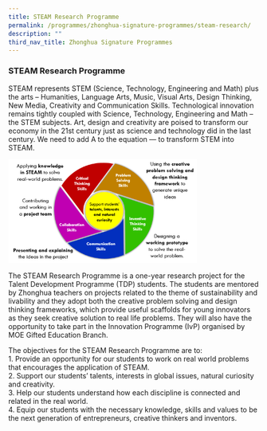 ```yaml
---
title: STEAM Research Programme
permalink: /programmes/zhonghua-signature-programmes/steam-research/
description: ""
third_nav_title: Zhonghua Signature Programmes
---
```

### **STEAM Research Programme**
STEAM represents STEM (Science, Technology, Engineering and Math) plus the arts – Humanities, Language Arts, Music, Visual Arts, Design Thinking, New Media, Creativity and Communication Skills. Technological innovation remains tightly coupled with Science, Technology, Engineering and Math – the STEM subjects. Art, design and creativity are poised to transform our economy in the 21st century just as science and technology did in the last century. We need to add A to the equation — to transform STEM into STEAM.

<img src="/images/stem.png" style="width:75%">

The STEAM Research Programme is a one-year research project for the Talent Development Programme (TDP) students. The students are mentored by Zhonghua teachers on projects related to the theme of sustainability and livability and they adopt both the creative problem solving and design thinking frameworks, which provide useful scaffolds for young innovators as they seek creative solution to real life problems. They will also have the opportunity to take part in the Innovation Programme (IvP) organised by MOE Gifted Education Branch.

The objectives for the STEAM Research Programme are to: <br>
1\. Provide an opportunity for our students to work on real world problems that encourages the application of STEAM.<br>
2\. Support our students’ talents, interests in global issues, natural curiosity and creativity.<br>
3\. Help our students understand how each discipline is connected and related in the real world.<br>
4\. Equip our students with the necessary knowledge, skills and values to be the next generation of entrepreneurs, creative thinkers and inventors.
